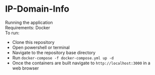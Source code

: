 # IP-Domain-Info

Running the application <br>
Requirements: Docker <br>
To run:

<ul>
<li>Clone this repository</li>
<li>Open powershell or terminal</li>
<li>Navigate to the repository base directory</li>
<li>Run <code>docker-compose -f docker-compose.yml up -d</code></li>
<li>Once the containers are built navigate to <code>http://localhost:3000</code> in a web browser</li>
</ul>
